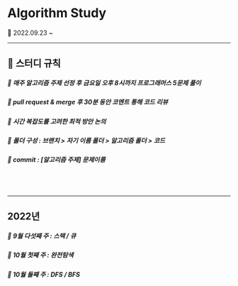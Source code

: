 # Algorithm Study
🌱 2022.09.23 ~
<br>

---

## 📝 스터디 규칙  

##### 📍  매주 알고리즘 주제 선정 후 금요일 오후 8시까지 프로그래머스 5문제 풀이 
##### 📍  pull request & merge 후 30분 동안 코멘트 통해 코드 리뷰 
##### 📍  시간 복잡도를 고려한 최적 방안 논의  
##### 📍  폴더 구성 : 브랜치 > 자기 이름 폴더 > 알고리즘 폴더 > 코드 
##### 📍  commit : [알고리즘 주제] 문제이름  

<br><br>

---
## 2022년 
#####  📀 9월 다섯째 주 : 스택 / 큐
#####  📀 10월 첫째 주 : 완전탐색
#####  📀 10월 둘째 주 : DFS / BFS 
